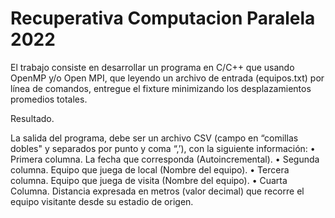 # Recuperativa Computacion Paralela 2022
 
El trabajo consiste en desarrollar un programa en C/C++ que usando OpenMP y/o Open MPI, que leyendo un archivo de entrada (equipos.txt) por línea de comandos, entregue el fixture minimizando los desplazamientos promedios totales.
 

Resultado.

La salida del programa, debe ser un archivo CSV (campo en “comillas dobles" y separados por punto y coma “,’), con la siguiente información:
•	Primera columna. La fecha que corresponda (Autoincremental).
•	Segunda columna. Equipo que juega de local (Nombre del equipo).
•	Tercera columna. Equipo que juega de visita (Nombre del equipo).
•	Cuarta Columna. Distancia expresada en metros (valor decimal) que recorre el equipo visitante desde su estadio de origen.
